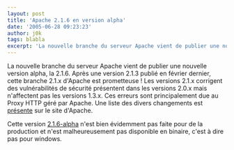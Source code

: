 ```yaml
---
layout: post
title: 'Apache 2.1.6 en version alpha'
date: '2005-06-28 09:23:23'
author: j0k
tags: blabla
excerpt: 'La nouvelle branche du serveur Apache vient de publier une nouvelle version alpha, la 2.1.6.   )   Après une version 2.1.3 publié en février dernier, cette branche 2.1.x d''Apache est prometteuse !   Les versions 2.1.x corrigent des vulnérabilités de sécurité présentent dans les versions 2.0.x mais n''affectent pas les versions 1.3.x. Ces erreurs sont      ...'
---
```


La nouvelle branche du serveur Apache vient de publier une nouvelle version alpha, la 2.1.6.      Après une version 2.1.3 publié en février dernier, cette branche 2.1.x d'Apache est prometteuse !   Les versions 2.1.x corrigent des vulnérabilités de sécurité présentent dans les versions 2.0.x mais n'affectent pas les versions 1.3.x. Ces erreurs sont principalement due au Proxy HTTP géré par Apache.   Une liste des divers changements est [présente](http://httpd.apache.org/docs-2.1/new_features_2_2.html) sur le site d'Apache.

Cette version [2.1.6-alpha](http://httpd.apache.org/download.cgi) n'est bien évidemment pas faite pour de la production et n'est malheureusement pas disponible en binaire, c'est à dire pas pour windows.
